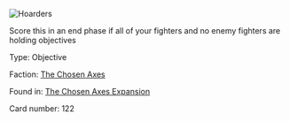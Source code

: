 
![Hoarders](https://warhammerunderworlds.com/wp-content/uploads/sites/6/2018/02/122_ENG.png)

Score this in an end phase if all of your fighters and no enemy fighters are holding objectives

Type: Objective

Faction: [The Chosen Axes](/factions/the-chosen-axes.md)

Found in: [The Chosen Axes Expansion](/locations/the-chosen-axes-expansion.md)

Card number: 122
